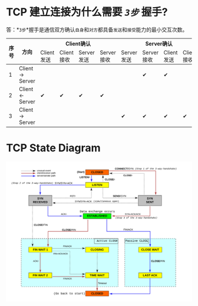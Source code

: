 # TCP 建立连接为什么需要 *`3步`* 握手?

答：*`3步`*握手是通信双方确认`自身`和`对方`都具备`发送`和`接受`能力的最小交互次数。

<table>
  <thead>
    <tr>
      <th rowspan="2">序号</th>
      <th rowspan="2">方向</th>
      <th colspan="4">Client确认</th>
      <th colspan="4">Server确认</th>
    </tr>
    <tr>
      <td>Client发送</td>
      <td>Client接收</td>
      <td>Server发送</td>
      <td>Server接收</td>
      <td>Server发送</td>
      <td>Server接收</td>
      <td>Client发送</td>
      <td>Client接收</td>
    </tr>
  </thead>
  <tbody>
    <tr>
      <td>1</td>
      <td>
        Client -&gt; Server
      </td>
      <td></td>
      <td></td>
      <td></td>
      <td></td>
      <td></td>
      <td>✔</td>
      <td>✔</td>
      <td></td>
    </tr>
    <tr>
      <td>2</td>
      <td>
        Client &lt;- Server
      </td>
      <td>✔</td>
      <td>✔</td>
      <td>✔</td>
      <td>✔</td>
      <td></td>
      <td></td>
      <td></td>
      <td></td>
    </tr>
    <tr>
      <td>3</td>
      <td>
        Client -&gt; Server
      </td>
      <td></td>
      <td></td>
      <td></td>
      <td></td>
      <td>✔</td>
      <td>✔</td>
      <td>✔</td>
      <td>✔</td>
    </tr>
  </tbody>
</table>


# TCP State Diagram

![TCP State Diagram](img/tcp.state-diagram.svg)
